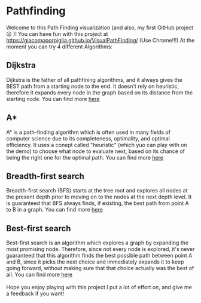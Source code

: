 # Pathfinding

Welcome to this Path Finding visualization (and also, my first GitHub project 😜 )! 
You can have fun with this project at https://giacomoporpiglia.github.io/VisualPathFinding/ (Use Chrome!!!)
At the moment you can try 4 different Algorithms: 
## Dijkstra
Dijkstra is the father of all pathfining algorithms, and it always gives the BEST path from a starting node to the end. It doesn't rely on heuristic, therefore it expands every node in the graph based on its distance from the starting node. You can find more [here](https://en.wikipedia.org/wiki/Dijkstra%27s_algorithm)

## A*
 A* is a path-finding algorithm which is often used in many fields of computer science due to its completeness, optimality, and optimal efficiency. It uses a conept called "heuristic" (which yuo can play with on the demo) to choose what node to evaluate next, based on its chance of being the right one for the optimal path. You can find more [here](https://en.wikipedia.org/wiki/A*_search_algorithm)
 
 ## Breadth-first search
 Breadth-first search (BFS) starts at the tree root and explores all nodes at the present depth prior to moving on to the nodes at the next depth level. It is guaranteed that BFS always finds, if existing, the best path from point A to B in a graph. You can find more [here](https://en.wikipedia.org/wiki/Breadth-first_search)
 
 ## Best-first search
Best-first search is an algorithm which explores a graph by expanding the most promising node. Therefore, since not every node is explored, it's never guaranteed that this algorithm finds the best possible path between point A and B, since it picks the next choice and immediately expands it to keep going forward, without making sure that that choice actually was the best of all. You can find more [here](https://en.wikipedia.org/wiki/Best-first_search)
<br />
<br />
Hope you enjoy playing with this project I put a lot of effort on, and give me a feedback if you want!
